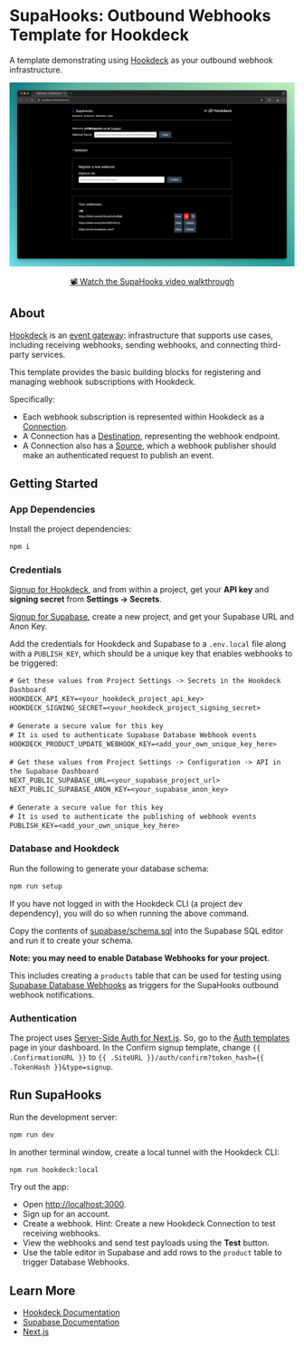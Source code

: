 # SupaHooks: Outbound Webhooks Template for Hookdeck</h1>

A template demonstrating using [Hookdeck](https://hookdeck.com?ref=github-outbound-webhooks-template) as your outbound webhook infrastructure.

![Outbound Webhooks with Hookdeck](docs/outbound-webhooks-demo-v3.png)

<p align="center"><a href="https://www.youtube.com/watch?v=v2CX6EseFS0">📽️ Watch the SupaHooks video walkthrough</a></p>

## About

[Hookdeck](https://hookdeck.com?ref=github-outbound-webhooks-template) is an [event gateway](https://hookdeck.com/blog/event-gateway-definition?ref=github-outbound-webhooks-template): infrastructure that supports use cases, including receiving webhooks, sending webhooks, and connecting third-party services.

This template provides the basic building blocks for registering and managing webhook subscriptions with Hookdeck.

Specifically:

- Each webhook subscription is represented within Hookdeck as a [Connection](https://hookdeck.com/docs/connections?ref=github-outbound-webhooks-template).
- A Connection has a [Destination](https://hookdeck.com/docs/destinations?ref=github-outbound-webhooks-template), representing the webhook endpoint.
- A Connection also has a [Source](https://hookdeck.com/docs/sources?ref=github-outbound-webhooks-template), which a webhook publisher should make an authenticated request to publish an event.

## Getting Started

### App Dependencies

Install the project dependencies:

```bash
npm i
```

### Credentials

[Signup for Hookdeck](https://dashboard.hookdeck.com?ref=github-outbound-webhooks-template), and from within a project, get your **API key** and **signing secret** from **Settings -> Secrets**.

[Signup for Supabase](https://supabase.com/dashboard/sign-up?ref=github-outbound-webhooks-template), create a new project, and get your Supabase URL and Anon Key.

Add the credentials for Hookdeck and Supabase to a `.env.local` file along with a `PUBLISH_KEY`, which should be a unique key that enables webhooks to be triggered:

```.env.local
# Get these values from Project Settings -> Secrets in the Hookdeck Dashboard
HOOKDECK_API_KEY=<your_hookdeck_project_api_key>
HOOKDECK_SIGNING_SECRET=<your_hookdeck_project_signing_secret>

# Generate a secure value for this key
# It is used to authenticate Supabase Database Webhook events
HOOKDECK_PRODUCT_UPDATE_WEBHOOK_KEY=<add_your_own_unique_key_here>

# Get these values from Project Settings -> Configuration -> API in the Supabase Dashboard
NEXT_PUBLIC_SUPABASE_URL=<your_supabase_project_url>
NEXT_PUBLIC_SUPABASE_ANON_KEY=<your_supabase_anon_key>

# Generate a secure value for this key
# It is used to authenticate the publishing of webhook events
PUBLISH_KEY=<add_your_own_unique_key_here>
```

### Database and Hookdeck

Run the following to generate your database schema:

```bash
npm run setup
```

If you have not logged in with the Hookdeck CLI (a project dev dependency), you will do so when running the above command.

Copy the contents of [supabase/schema.sql](supabase/schema.sql) into the Supabase SQL editor and run it to create your schema.

**Note: you may need to enable Database Webhooks for your project**.

This includes creating a `products` table that can be used for testing using [Supabase Database Webhooks](https://supabase.com/docs/guides/database/webhooks?ref=github-outbound-webhooks-template) as triggers for the SupaHooks outbound webhook notifications.

### Authentication

The project uses [Server-Side Auth for Next.js](https://supabase.com/docs/guides/auth/server-side/nextjs?ref=github-outbound-webhooks-template). So, go to the [Auth templates](https://supabase.com/dashboard/project/_/auth/templates?ref=github-outbound-webhooks-template) page in your dashboard. In the Confirm signup template, change `{{ .ConfirmationURL }}` to `{{ .SiteURL }}/auth/confirm?token_hash={{ .TokenHash }}&type=signup`.

## Run SupaHooks

Run the development server:

```bash
npm run dev
```

In another terminal window, create a local tunnel with the Hookdeck CLI:

```bash
npm run hookdeck:local
```

Try out the app:

- Open [http://localhost:3000](http://localhost:3000).
- Sign up for an account.
- Create a webhook. Hint: Create a new Hookdeck Connection to test receiving webhooks.
- View the webhooks and send test payloads using the **Test** button.
- Use the table editor in Supabase and add rows to the `product` table to trigger Database Webhooks.

## Learn More

- [Hookdeck Documentation](https://hookdeck.com/docs?ref=github-outbound-webhooks-template)
- [Supabase Documentation](https://supabase.com/docs?ref=github-outbound-webhooks-template)
- [Next.js](https://nextjs.org)
